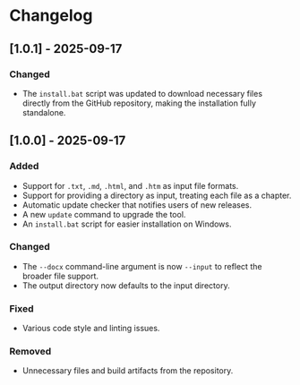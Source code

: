 # Changelog

## [1.0.1] - 2025-09-17

### Changed
- The `install.bat` script was updated to download necessary files directly from the GitHub repository, making the installation fully standalone.

## [1.0.0] - 2025-09-17

### Added
- Support for `.txt`, `.md`, `.html`, and `.htm` as input file formats.
- Support for providing a directory as input, treating each file as a chapter.
- Automatic update checker that notifies users of new releases.
- A new `update` command to upgrade the tool.
- An `install.bat` script for easier installation on Windows.

### Changed
- The `--docx` command-line argument is now `--input` to reflect the broader file support.
- The output directory now defaults to the input directory.

### Fixed
- Various code style and linting issues.

### Removed
- Unnecessary files and build artifacts from the repository.
